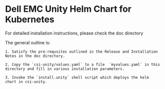 # Dell EMC Unity Helm Chart for Kubernetes

For detailed installation instructions, please check the doc directory

The general outline is:

    1. Satisfy the pre-requsites outlined in the Release and Installation Notes in the doc directory.

    2. Copy the `csi-unity/values.yaml` to a file  `myvalues.yaml` in this directory and fill in various installation parameters.

    3. Invoke the `install.unity` shell script which deploys the helm chart in csi-unity.